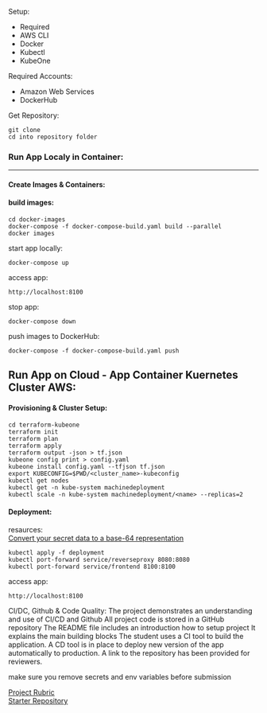 

Setup:
- Required
- AWS CLI
- Docker
- Kubectl
- KubeOne

Required Accounts:
- Amazon Web Services
- DockerHub

Get Repository:

```
git clone
cd into repository folder
```

### Run App Localy in Container:
___

#### Create Images & Containers:

#### build images:

```
cd docker-images
docker-compose -f docker-compose-build.yaml build --parallel
docker images
```

start app locally:
```
docker-compose up
```

access app:
```
http://localhost:8100
```

stop app:
```
docker-compose down
```

push images to DockerHub:
```
docker-compose -f docker-compose-build.yaml push
```

## Run App on Cloud - App Container Kuernetes Cluster AWS:

#### Provisioning & Cluster Setup:
```
cd terraform-kubeone
terraform init
terraform plan
terraform apply
terraform output -json > tf.json
kubeone config print > config.yaml
kubeone install config.yaml --tfjson tf.json
export KUBECONFIG=$PWD/<cluster_name>-kubeconfig
kubectl get nodes
kubectl get -n kube-system machinedeployment
kubectl scale -n kube-system machinedeployment/<name> --replicas=2
```
#### Deployment:

resaurces:  
[Convert your secret data to a base-64 representation][1]

```
kubectl apply -f deployment
kubectl port-forward service/reverseproxy 8080:8080
kubectl port-forward service/frontend 8100:8100
```

access app:
```
http://localhost:8100
```

CI/DC, Github & Code Quality:
The project demonstrates an understanding and use of CI/CD and Github
All project code is stored in a GitHub repository
The README file includes an introduction how to setup project
It explains the main building blocks
The student uses a CI tool to build the application.
A CD tool is in place to deploy new version of the app automatically to production.
A link to the repository has been provided for reviewers.

make sure you remove secrets and env variables before submission

[Project Rubric]()  
[Starter Repository]()

[1]:https://kubernetes.io/docs/tasks/inject-data-application/distribute-credentials-secure/#convert-your-secret-data-to-a-base-64-representation

